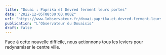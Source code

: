 ```yaml
---
title: "Douai : Paprika et Devred ferment leurs portes"
date: "2022-12-05T08:00:00.000Z"
url: "https://www.lobservateur.fr/douai-paprika-et-devred-ferment-leurs-portes/"
publication: "L’Observateur du Douaisis"
draft: false
---
```


Face à cette nouvelle difficile, nous actionnons tous les leviers pour redynamiser le centre ville.
